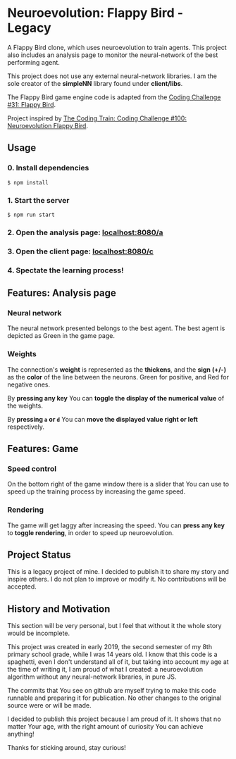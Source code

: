 # Neuroevolution: Flappy Bird - Legacy

A Flappy Bird clone, which uses neuroevolution to train agents. This project also includes an analysis page to monitor the neural-network of the best performing agent.

This project does not use any external neural-network libraries. I am the sole creator of the **simpleNN** library found under **client/libs**.

The Flappy Bird game engine code is adapted from the [Coding Challenge #31: Flappy Bird](https://www.youtube.com/watch?v=cXgA1d_E-jY).

Project inspired by [The Coding Train: Coding Challenge #100: Neuroevolution Flappy Bird](https://www.youtube.com/watch?v=c6y21FkaUqw).

## Usage

### 0. Install dependencies

```console
$ npm install
```

### 1. Start the server

```console
$ npm run start
```

### 2. Open the analysis page: [localhost:8080/a](http://localhost:8080/a)

### 3. Open the client page: [localhost:8080/c](http://localhost:8080/c)

### 4. Spectate the learning process!

## Features: Analysis page

### Neural network

The neural network presented belongs to the best agent. The best agent is depicted as Green in the game page.

### Weights

The connection's **weight** is represented as the **thickens**, and the **sign (+/-)** as the **color** of the line between the neurons. Green for positive, and Red for negative ones.

By **pressing any key** You can **toggle the display of the numerical value** of the weights.

By **pressing `a` or `d`** You can **move the displayed value right or left** respectively.

## Features: Game

### Speed control

On the bottom right of the game window there is a slider that You can use to speed up the training process by increasing the game speed.

### Rendering

The game will get laggy after increasing the speed. You can **press any key** to **toggle rendering**, in order to speed up neuroevolution.

## Project Status

This is a legacy project of mine. I decided to publish it to share my story and inspire others. I do not plan to improve or modify it. No contributions will be accepted.

## History and Motivation

This section will be very personal, but I feel that without it the whole story would be incomplete.

This project was created in early 2019, the second semester of my 8th primary school grade, while I was 14 years old. I know that this code is a spaghetti, even I don't understand all of it, but taking into account my age at the time of writing it, I am proud of what I created: a neuroevolution algorithm without any neural-network libraries, in pure JS.

The commits that You see on github are myself trying to make this code runnable and preparing it for publication. No other changes to the original source were or will be made.

I decided to publish this project because I am proud of it. It shows that no matter Your age, with the right amount of curiosity You can achieve anything!

Thanks for sticking around, stay curious!
